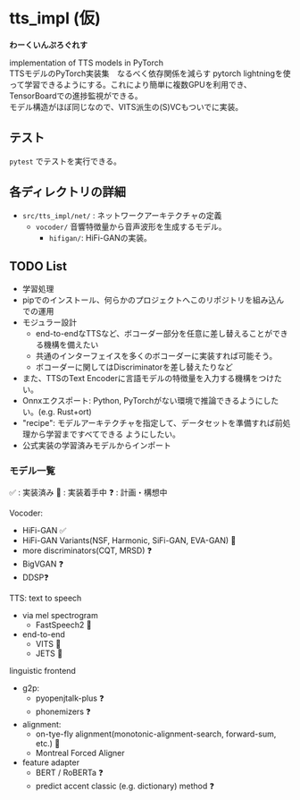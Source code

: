 # tts_impl (仮)
**わーくいんぷろぐれす**

implementation of TTS models in PyTorch  
TTSモデルのPyTorch実装集　なるべく依存関係を減らす
pytorch lightningを使って学習できるようにする。これにより簡単に複数GPUを利用でき、TensorBoardでの進捗監視ができる。  
モデル構造がほぼ同じなので、VITS派生の(S)VCもついでに実装。


## テスト
`pytest` でテストを実行できる。

## 各ディレクトリの詳細
- `src/tts_impl/net/` : ネットワークアーキテクチャの定義
    - `vocoder/` 音響特徴量から音声波形を生成するモデル。
        - `hifigan/`: HiFi-GANの実装。

## TODO List
- 学習処理
- pipでのインストール、何らかのプロジェクトへこのリポジトリを組み込んでの運用
- モジュラー設計
    - end-to-endなTTSなど、ボコーダー部分を任意に差し替えることができる機構を備えたい
    - 共通のインターフェイスを多くのボコーダーに実装すれば可能そう。
    - ボコーダーに関してはDiscriminatorを差し替えたりなど
- また、TTSのText Encoderに言語モデルの特徴量を入力する機構をつけたい。
- Onnxエクスポート: Python, PyTorchがない環境で推論できるようにしたい。(e.g. Rust+ort)
- "recipe": モデルアーキテクチャを指定して、データセットを準備すれば前処理から学習まですべてできる
ようにしたい。
- 公式実装の学習済みモデルからインポート


### モデル一覧
✅ : 実装済み
🚧 : 実装着手中 
❓ : 計画・構想中

Vocoder:
- HiFi-GAN ✅
- HiFi-GAN Variants(NSF, Harmonic, SiFi-GAN, EVA-GAN) 🚧
- more discriminators(CQT, MRSD) ❓
- BigVGAN ❓
- DDSP❓

TTS: text to speech
- via mel spectrogram
    - FastSpeech2 🚧
- end-to-end
    - VITS 🚧
    - JETS 🚧

linguistic frontend
- g2p:
    - pyopenjtalk-plus ❓
    - phonemizers ❓
- alignment:
    - on-tye-fly alignment(monotonic-alignment-search, forward-sum, etc.) 🚧
    - Montreal Forced Aligner
- feature adapter
    - BERT / RoBERTa ❓
    - predict accent classic (e.g. dictionary) method ❓